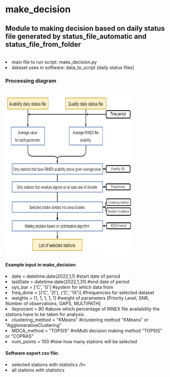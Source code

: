 # make_decision
<h2>Module to making decision based on daily status file generated by status_file_automatic and status_file_from_folder</h2><br>
<li>main file to run script: make_decision.py </li>
<li>dataset uses in software: data_to_script (daily status files) </li>
<h3>Processing diagram</h3><br>
<img src="make_decision_scheme.png" alt="mod2_scheme" width="400" height="500"><br>
<h4>Example input in make_decision:</h4>
<li>date = datetime.date(2022,1,1) #start date of period</li>
<li>lastDate = datetime.date(2022,1,31) #end date of period</li>
<li>sys_bar = ['C', 'G'] #system for which data from</li>
<li>freq_done =  [('C', '2I'), ('C', '1X')] #frequencies for selected dataset</li>
<li>weights = [1, 1, 1, 1, 1] #weight of parameters [Priority Level, SNR, Number of observations, GAPS, MULTIPATH]</li>
<li>ileprocent = 90 #above which percentage of RINEX file availability the stations have to be taken for analysis </li>
<li>clustering_method = "KMeans" #clustering method "KMeans" or "AgglomerativeClustering"</li>
<li>MDCA_method = "TOPSIS" #mMulti decision making method "TOPSIS" or "COPRAS"</li>
<li>num_points = 100 #how how many stations will be selected </li>

<h4>Software export csv file:</h4>
<li>selected stations with statistics /li>
<li>all stations with statistics</li>